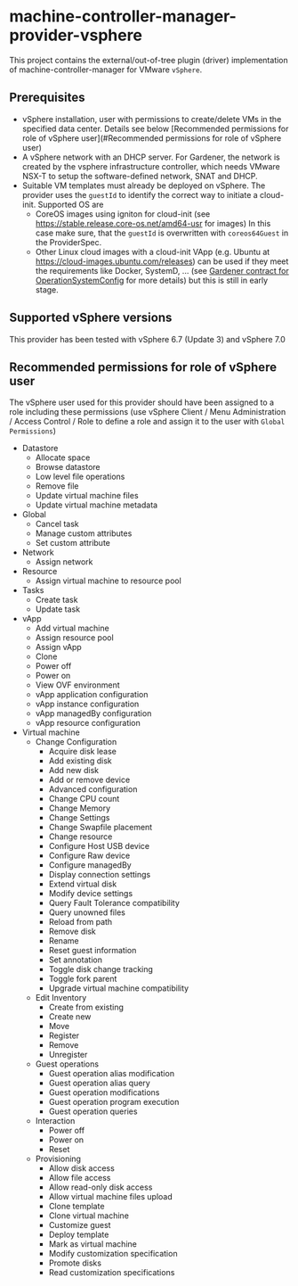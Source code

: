 # machine-controller-manager-provider-vsphere

This project contains the external/out-of-tree plugin (driver) implementation of machine-controller-manager for
VMware `vSphere`.

## Prerequisites

- vSphere installation, user with permissions to create/delete VMs in the specified data center. 
  Details see below [Recommended permissions for role of vSphere user](#Recommended permissions for role of vSphere user)
- A vSphere network with an DHCP server. For Gardener, the network is created by the vsphere infrastructure
  controller, which needs VMware NSX-T to setup the software-defined network, SNAT and DHCP.
- Suitable VM templates must already be deployed on vSphere. The provider uses the `guestId` to identify the
  correct way to initiate a cloud-init. 
  Supported OS are
  - CoreOS images using igniton for cloud-init (see https://stable.release.core-os.net/amd64-usr for images)
    In this case make sure, that the `guestId` is overwritten with `coreos64Guest` in the ProviderSpec.    
  - Other Linux cloud images with a cloud-init VApp (e.g. Ubuntu at https://cloud-images.ubuntu.com/releases)
    can be used if they meet the requirements like Docker, SystemD, ... (see 
    [Gardener contract for OperationSystemConfig](https://github.com/gardener/gardener/blob/master/docs/extensions/operatingsystemconfig.md) 
    for more details) but this is still in early stage.

## Supported vSphere versions

This provider has been tested with vSphere 6.7 (Update 3) and vSphere 7.0

## Recommended permissions for role of vSphere user 

The vSphere user used for this provider should have been assigned to a role including these permissions
(use vSphere Client / Menu Administration / Access Control / Role to define a role and assign it to the user
with `Global Permissions`)

* Datastore 
  * Allocate space 
  * Browse datastore 
  * Low level file operations 
  * Remove file 
  * Update virtual machine files 
  * Update virtual machine metadata 
* Global 
  * Cancel task 
  * Manage custom attributes 
  * Set custom attribute 
* Network 
  * Assign network 
* Resource 
  * Assign virtual machine to resource pool 
* Tasks 
  * Create task 
  * Update task 
* vApp 
  * Add virtual machine 
  * Assign resource pool 
  * Assign vApp 
  * Clone 
  * Power off 
  * Power on 
  * View OVF environment 
  * vApp application configuration 
  * vApp instance configuration 
  * vApp managedBy configuration 
  * vApp resource configuration 
* Virtual machine 
  * Change Configuration 
    * Acquire disk lease 
    * Add existing disk 
    * Add new disk 
    * Add or remove device 
    * Advanced configuration 
    * Change CPU count 
    * Change Memory 
    * Change Settings 
    * Change Swapfile placement 
    * Change resource 
    * Configure Host USB device 
    * Configure Raw device 
    * Configure managedBy 
    * Display connection settings 
    * Extend virtual disk 
    * Modify device settings 
    * Query Fault Tolerance compatibility 
    * Query unowned files 
    * Reload from path 
    * Remove disk 
    * Rename 
    * Reset guest information 
    * Set annotation 
    * Toggle disk change tracking 
    * Toggle fork parent 
    * Upgrade virtual machine compatibility 
  * Edit Inventory 
    * Create from existing 
    * Create new 
    * Move 
    * Register 
    * Remove 
    * Unregister 
  * Guest operations 
    * Guest operation alias modification 
    * Guest operation alias query 
    * Guest operation modifications 
    * Guest operation program execution 
    * Guest operation queries 
  * Interaction 
    * Power off 
    * Power on 
    * Reset 
  * Provisioning 
    * Allow disk access 
    * Allow file access 
    * Allow read-only disk access 
    * Allow virtual machine files upload 
    * Clone template 
    * Clone virtual machine 
    * Customize guest 
    * Deploy template 
    * Mark as virtual machine 
    * Modify customization specification 
    * Promote disks 
    * Read customization specifications
